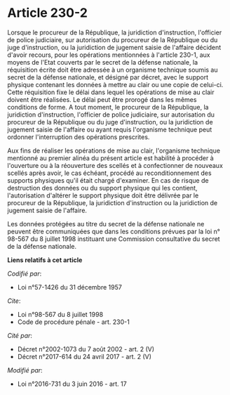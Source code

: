 # Article 230-2

Lorsque le procureur de la République, la juridiction d'instruction, l'officier de police judiciaire, sur autorisation du
procureur de la République ou du juge d'instruction, ou la juridiction de jugement saisie de l'affaire décident d'avoir
recours, pour les opérations mentionnées à l'article 230-1, aux moyens de l'Etat couverts par le secret de la défense
nationale, la réquisition écrite doit être adressée à un organisme technique soumis au secret de la défense nationale, et
désigné par décret, avec le support physique contenant les données à mettre au clair ou une copie de celui-ci. Cette
réquisition fixe le délai dans lequel les opérations de mise au clair doivent être réalisées. Le délai peut être prorogé dans
les mêmes conditions de forme. A tout moment, le procureur de la République, la juridiction d'instruction, l'officier de
police judiciaire, sur autorisation du procureur de la République ou du juge d'instruction, ou la juridiction de jugement
saisie de l'affaire ou ayant requis l'organisme technique peut ordonner l'interruption des opérations prescrites. 

Aux fins de réaliser les opérations de mise au clair, l'organisme technique mentionné au premier alinéa du présent article
est habilité à procéder à l'ouverture ou à la réouverture des scellés et à confectionner de nouveaux scellés après avoir, le
cas échéant, procédé au reconditionnement des supports physiques qu'il était chargé d'examiner. En cas de risque de
destruction des données ou du support physique qui les contient, l'autorisation d'altérer le support physique doit être
délivrée par le procureur de la République, la juridiction d'instruction ou la juridiction de jugement saisie de
l'affaire.   

Les données protégées au titre du secret de la défense nationale ne peuvent être communiquées que dans les conditions prévues
par la loi n° 98-567 du 8 juillet 1998 instituant une Commission consultative du secret de la défense nationale.

**Liens relatifs à cet article**

_Codifié par_:

  - Loi n°57-1426 du 31 décembre 1957

_Cite_:

  - Loi n°98-567 du 8 juillet 1998
  - Code de procédure pénale - art. 230-1

_Cité par_:

  - Décret n°2002-1073 du 7 août 2002 - art. 2 (V)
  - Décret n°2017-614 du 24 avril 2017 - art. 2 (V)

_Modifié par_:

  - Loi n°2016-731 du 3 juin 2016 - art. 17

